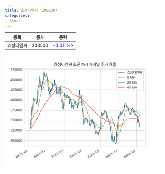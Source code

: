 ```yaml
---
title: 효성티앤씨 (298020)
categories:
- Stock
---
```


|종목|종가|등락|
|----|----|----|
|효성티앤씨|333000|<span style="color: blue">-0.01 %</span>>|

<!-- more -->

![298020](/assets/images/stock/298020.png)